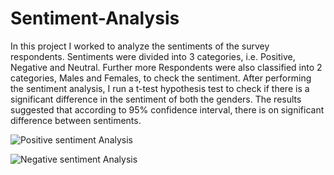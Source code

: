 # Sentiment-Analysis
In this project I worked to analyze the sentiments of the survey respondents. Sentiments were divided into 3 categories, i.e. Positive, Negative and Neutral. Further more Respondents were also classified into 2 categories, Males and Females, to check the sentiment. After performing the sentiment analysis, I run a t-test hypothesis test to check if there is a significant difference in the sentiment of both the genders. The results suggested that according to 95% confidence interval, there is on significant difference between sentiments.

![Positive sentiment Analysis](https://user-images.githubusercontent.com/64044673/122548985-6f198480-d04b-11eb-9a9a-63b609fcdcd9.png)

![Negative sentiment Analysis](https://user-images.githubusercontent.com/64044673/122549000-7345a200-d04b-11eb-9c96-cbcdc0bb8ed7.png)
